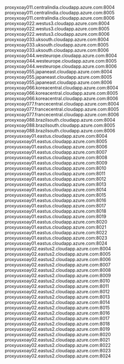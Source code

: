 proxyxoay011.centralindia.cloudapp.azure.com:8004
proxyxoay011.centralindia.cloudapp.azure.com:8005
proxyxoay011.centralindia.cloudapp.azure.com:8006
proxyxoay022.westus3.cloudapp.azure.com:8004
proxyxoay022.westus3.cloudapp.azure.com:8005
proxyxoay022.westus3.cloudapp.azure.com:8006
proxyxoay033.uksouth.cloudapp.azure.com:8004
proxyxoay033.uksouth.cloudapp.azure.com:8005
proxyxoay033.uksouth.cloudapp.azure.com:8006
proxyxoay044.westeurope.cloudapp.azure.com:8004
proxyxoay044.westeurope.cloudapp.azure.com:8005
proxyxoay044.westeurope.cloudapp.azure.com:8006
proxyxoay055.japaneast.cloudapp.azure.com:8004
proxyxoay055.japaneast.cloudapp.azure.com:8005
proxyxoay055.japaneast.cloudapp.azure.com:8006
proxyxoay066.koreacentral.cloudapp.azure.com:8004
proxyxoay066.koreacentral.cloudapp.azure.com:8005
proxyxoay066.koreacentral.cloudapp.azure.com:8006
proxyxoay077.francecentral.cloudapp.azure.com:8004
proxyxoay077.francecentral.cloudapp.azure.com:8005
proxyxoay077.francecentral.cloudapp.azure.com:8006
proxyxoay088.brazilsouth.cloudapp.azure.com:8004
proxyxoay088.brazilsouth.cloudapp.azure.com:8005
proxyxoay088.brazilsouth.cloudapp.azure.com:8006
proxyusxoay01.eastus.cloudapp.azure.com:8004
proxyusxoay01.eastus.cloudapp.azure.com:8005
proxyusxoay01.eastus.cloudapp.azure.com:8006
proxyusxoay01.eastus.cloudapp.azure.com:8007
proxyusxoay01.eastus.cloudapp.azure.com:8008
proxyusxoay01.eastus.cloudapp.azure.com:8009
proxyusxoay01.eastus.cloudapp.azure.com:8010
proxyusxoay01.eastus.cloudapp.azure.com:8011
proxyusxoay01.eastus.cloudapp.azure.com:8012
proxyusxoay01.eastus.cloudapp.azure.com:8013
proxyusxoay01.eastus.cloudapp.azure.com:8014
proxyusxoay01.eastus.cloudapp.azure.com:8015
proxyusxoay01.eastus.cloudapp.azure.com:8016
proxyusxoay01.eastus.cloudapp.azure.com:8017
proxyusxoay01.eastus.cloudapp.azure.com:8018
proxyusxoay01.eastus.cloudapp.azure.com:8019
proxyusxoay01.eastus.cloudapp.azure.com:8020
proxyusxoay01.eastus.cloudapp.azure.com:8021
proxyusxoay01.eastus.cloudapp.azure.com:8022
proxyusxoay01.eastus.cloudapp.azure.com:8023
proxyusxoay01.eastus.cloudapp.azure.com:8024
proxyusxoay02.eastus2.cloudapp.azure.com:8004
proxyusxoay02.eastus2.cloudapp.azure.com:8005
proxyusxoay02.eastus2.cloudapp.azure.com:8006
proxyusxoay02.eastus2.cloudapp.azure.com:8007
proxyusxoay02.eastus2.cloudapp.azure.com:8008
proxyusxoay02.eastus2.cloudapp.azure.com:8009
proxyusxoay02.eastus2.cloudapp.azure.com:8010
proxyusxoay02.eastus2.cloudapp.azure.com:8011
proxyusxoay02.eastus2.cloudapp.azure.com:8012
proxyusxoay02.eastus2.cloudapp.azure.com:8013
proxyusxoay02.eastus2.cloudapp.azure.com:8014
proxyusxoay02.eastus2.cloudapp.azure.com:8015
proxyusxoay02.eastus2.cloudapp.azure.com:8016
proxyusxoay02.eastus2.cloudapp.azure.com:8017
proxyusxoay02.eastus2.cloudapp.azure.com:8018
proxyusxoay02.eastus2.cloudapp.azure.com:8019
proxyusxoay02.eastus2.cloudapp.azure.com:8020
proxyusxoay02.eastus2.cloudapp.azure.com:8021
proxyusxoay02.eastus2.cloudapp.azure.com:8022
proxyusxoay02.eastus2.cloudapp.azure.com:8023
proxyusxoay02.eastus2.cloudapp.azure.com:8024
